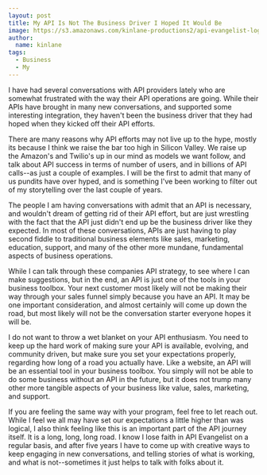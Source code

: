 ```yaml
---
layout: post
title: My API Is Not The Business Driver I Hoped It Would Be
image: https://s3.amazonaws.com/kinlane-productions2/api-evangelist-logos/api-evangelist-butterfly-vertical.png
author:
  name: kinlane
tags:
  - Business
  - My
---
```

I have had several conversations with API providers lately who are somewhat frustrated with the way their API operations are going. While their APIs have brought in many new conversations, and supported some interesting integration, they haven't been the business driver that they had hoped when they kicked off their API efforts. 

There are many reasons why API efforts may not live up to the hype, mostly its because I think we raise the bar too high in Silicon Valley. We raise up the Amazon's and Twilio's up in our mind as models we want follow, and talk about API success in terms of number of users, and in billions of API calls--as just a couple of examples. I will be the first to admit that many of us pundits have over hyped, and is something I've been working to filter out of my storytelling over the last couple of years.

The people I am having conversations with admit that an API is necessary, and wouldn't dream of getting rid of their API effort, but are just wrestling with the fact that the API just didn't end up be the business driver like they expected. In most of these conversations, APIs are just having to play second fiddle to traditional business elements like sales, marketing, education, support, and many of the other more mundane, fundamental aspects of business operations.

While I can talk through these companies API strategy, to see where I can make suggestions, but in the end, an API is just one of the tools in your business toolbox. Your next customer most likely will not be making their way through your sales funnel simply because you have an API. It may be one important consideration, and almost certainly will come up down the road, but most likely will not be the conversation starter everyone hopes it will be. 

I do not want to throw a wet blanket on your API enthusiasm. You need to keep up the hard work of making sure your API is available, evolving, and community driven, but make sure you set your expectations properly, regarding how long of a road you actually have. Like a website, an API will be an essential tool in your business toolbox. You simply will not be able to do some business without an API in the future, but it does not trump many other more tangible aspects of your business like value, sales, marketing, and support.

If you are feeling the same way with your program, feel free to let reach out. While I feel we all may have set our expectations a little higher than was logical, I also think feeling like this is an important part of the API journey itself. It is a long, long, long road. I know I lose faith in API Evangelist on a regular basis, and after five years I have to come up with creative ways to keep engaging in new conversations, and telling stories of what is working, and what is not--sometimes it just helps to talk with folks about it.